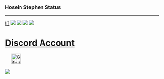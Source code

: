 ### Hosein Stephen Status
<hr>

[![]](https://github.com/Hosein-Stephen)
[![](https://raw.githubusercontent.com/vn7n24fzkq/github-profile-summary-cards-example/master/profile-summary-card-output/dracula/1-repos-per-language.svg)](https://github.com/Hosein-Stephen) [![](https://raw.githubusercontent.com/vn7n24fzkq/github-profile-summary-cards-example/master/profile-summary-card-output/dracula/2-most-commit-language.svg)](https://github.com/Hosein-Stephen)
[![](https://raw.githubusercontent.com/vn7n24fzkq/github-profile-summary-cards-example/master/profile-summary-card-output/dracula/3-stats.svg)](https://github.com/Hosein-Stephen) [![](https://raw.githubusercontent.com/vn7n24fzkq/github-profile-summary-cards-example/master/profile-summary-card-output/dracula/4-productive-time.svg)](https://github.com/Hosein-Stephen)

<h1><a href="https://discord.gg/VdFPUmnfst">Discord Account</a></h1>
&nbsp;&nbsp;&nbsp;&nbsp;
<a href="https://github.com/Hosein-Stephen"><img alt="GitHub" title="GitHub" height="32" width="32" src="https://raw.githubusercontent.com/peterthehan/peterthehan/master/assets/github.svg"></a>
</p>
<img src="https://cdn.discordapp.com/attachments/1068975715615256618/1069214440429457468/Screenshot_2023-01-29_144616.png" >
